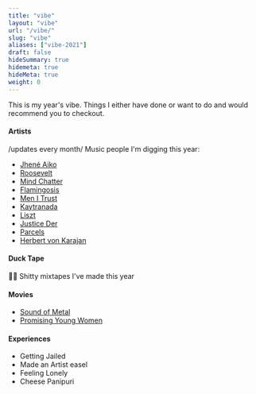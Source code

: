 ```yaml
---
title: "vibe"
layout: "vibe"
url: "/vibe/"
slug: "vibe"
aliases: ["vibe-2021"]
draft: false
hideSummary: true
hidemeta: true
hideMeta: true
weight: 0
---
```


This is my year's vibe. Things I either have done or want to do and would recommend you to checkout.

#### Artists 
/updates every month/
Music people I'm digging this year:

- [Jhené Aiko](https://www.youtube.com/watch?v=XVMJXZYgNfc)
- [Roosevelt](https://youtu.be/VTPqfL-WCqo?list=RD5H4ekRWiW6U)
- [Mind Chatter](https://youtu.be/CHa4GXFDhf8)
- [Flamingosis](https://www.youtube.com/watch?v=jnOqpmGQEMY)
- [Men I Trust](https://www.youtube.com/watch?v=iVg30U6O764&t=3509s)
- [Kaytranada](https://www.youtube.com/watch?v=S4F_0VflKXE&t=58s)
- [Liszt](https://youtu.be/tvmXqyY2nDg?t=780)
- [Justice Der](https://www.youtube.com/watch?v=mPymRFeTJa4&t=8389s)
- [Parcels](https://www.youtube.com/watch?v=e4TFD2PfVPw&t=307s)
- [Herbert von Karajan](https://www.youtube.com/watch?v=4SRAlF_JYS4)

####  Duck Tape
🦆🐵
Shitty mixtapes I've made this year



#### Movies
- [Sound of Metal](https://www.youtube.com/watch?v=VFOrGkAvjAE)
- [Promising Young Women](https://www.youtube.com/watch?v=7i5kiFDunk8)

#### Experiences
- Getting Jailed
- Made an Artist easel
- Feeling Lonely
- Cheese Panipuri
